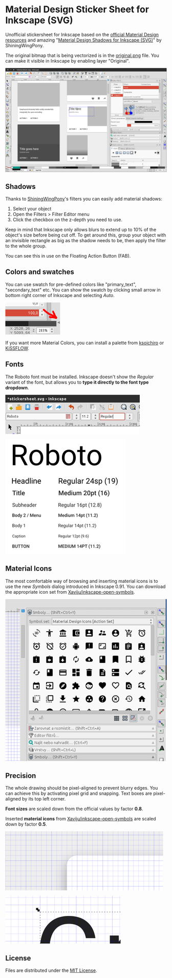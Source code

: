 # Material Design Sticker Sheet for Inkscape (SVG)

Unofficial stickersheet for Inkscape based on the [official Material Design resources](https://www.google.com/design/spec/resources/sticker-sheets-icons.html) and amazing "[Material Design Shadows for Inkscape (SVG)](http://shiningwingpony.deviantart.com/art/Material-Design-Shadows-for-Inkscape-SVG-490418162)" by ShiningWingPony.

The original bitmap that is being vectorized is in the [original.png](original.png) file. You can make it visible in Inkscape by enabling layer "Original".

![screenshot](docs/img/screenshot.png)

## Shadows

Thanks to [ShiningWingPony](http://shiningwingpony.deviantart.com/)'s filters you can easily add material shadows:

1. Select your object
2. Open the Filters > Filter Editor menu
3. Click the checkbox on the z-depth you need to use.

Keep in mind that Inkscape only allows blurs to extend up to 10% of the object's size before being cut off. To get around this, group your object with an invisible rectangle as big as the shadow needs to be, then apply the filter to the whole group.

You can see this in use on the Floating Action Button (FAB).

## Colors and swatches

You can use swatch for pre-defined colors like "primary_text", "secondary_text" etc. You can show the swatch by clicking small arrow in bottom right corner of Inkscape and selecting *Auto*.

![palette-arrow](docs/img/palette.png)

If you want more Material Colors, you can install a palette from [ksoichiro](https://github.com/ksoichiro/material-design-colors) or [KiSSFLOW](https://github.com/KiSSFLOW/gimp-material-design-color-palette).

## Fonts

The Roboto font must be installed. Inkscape doesn't show the *Regular* variant of the font, but allows you to **type it directly to the font type dropdown**.

![typeface](docs/img/fontface.png)

![typography](docs/img/typography.png)

## Material Icons

The most comfortable way of browsing and inserting material icons is to use the new *Symbols* dialog introduced in Inkscape 0.91. You can download the appropriate icon set from [Xaviju/inkscape-open-symbols](https://github.com/Xaviju/inkscape-open-symbols).

![icons-symbols](docs/img/icons.png)

## Precision

The whole drawing should be pixel-aligned to prevent blurry edges. You can achieve this by activating pixel grid and snapping. Text boxes are pixel-aligned by its top left corner.

**Font sizes** are scaled down from the official values by factor **0.8**.

Inserted **material icons** from [Xaviju/inkscape-open-symbols](https://github.com/Xaviju/inkscape-open-symbols) are scaled down by factor **0.5**.

![pixel-aligned](docs/img/pixel-perfect.png)

![text-align](docs/img/text-align.png)

## License

Files are distributed under the [MIT License](LICENSE).
